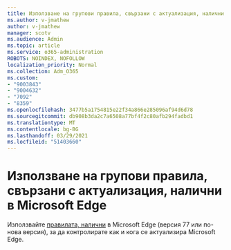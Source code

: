 ```yaml
---
title: Използване на групови правила, свързани с актуализация, налични в Microsoft Edge
ms.author: v-jmathew
author: v-jmathew
manager: scotv
ms.audience: Admin
ms.topic: article
ms.service: o365-administration
ROBOTS: NOINDEX, NOFOLLOW
localization_priority: Normal
ms.collection: Adm_O365
ms.custom:
- "9003843"
- "9004632"
- "7092"
- "8359"
ms.openlocfilehash: 3477b5a1754815e22f34a866e285096af94d6d78
ms.sourcegitcommit: db908b3da2c7a6508a77bf4f2c80afb294fadbd1
ms.translationtype: MT
ms.contentlocale: bg-BG
ms.lasthandoff: 03/29/2021
ms.locfileid: "51403660"
---
```

# <a name="use-update-related-group-policies-available-in-microsoft-edge"></a>Използване на групови правила, свързани с актуализация, налични в Microsoft Edge

Използвайте [правилата, налични](https://go.microsoft.com/fwlink/?linkid=2134862) в Microsoft Edge (версия 77 или по-нова версия), за да контролирате как и кога се актуализира Microsoft Edge.
